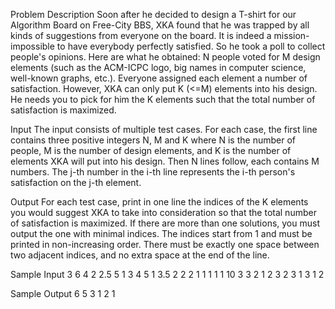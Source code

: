 Problem Description
Soon after he decided to design a T-shirt for our Algorithm Board on Free-City BBS, XKA found that he was trapped by all kinds of suggestions from everyone on the board. It is indeed a mission-impossible to have everybody perfectly satisfied. So he took a poll to collect people's opinions. Here are what he obtained: N people voted for M design elements (such as the ACM-ICPC logo, big names in computer science, well-known graphs, etc.). Everyone assigned each element a number of satisfaction. However, XKA can only put K (<=M) elements into his design. He needs you to pick for him the K elements such that the total number of satisfaction is maximized.
 

Input
The input consists of multiple test cases. For each case, the first line contains three positive integers N, M and K where N is the number of people, M is the number of design elements, and K is the number of elements XKA will put into his design. Then N lines follow, each contains M numbers. The j-th number in the i-th line represents the i-th person's satisfaction on the j-th element.
 

Output
For each test case, print in one line the indices of the K elements you would suggest XKA to take into consideration so that the total number of satisfaction is maximized. If there are more than one solutions, you must output the one with minimal indices. The indices start from 1 and must be printed in non-increasing order. There must be exactly one space between two adjacent indices, and no extra space at the end of the line.


Sample Input
3 6 4
2 2.5 5 1 3 4
5 1 3.5 2 2 2
1 1 1 1 1 10
3 3 2
1 2 3
2 3 1
3 1 2
 

Sample Output
6 5 3 1
2 1
